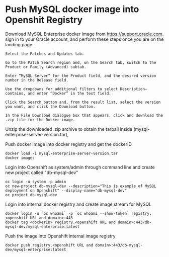 # Push MySQL docker image into Openshit Registry
Download MySQL Enterprise docker image from https://support.oracle.com.
sign in to your Oracle account, and perform these steps once you are on the landing page:
    
    Select the Patches and Updates tab.

    Go to the Patch Search region and, on the Search tab, switch to the Product or Family (Advanced) subtab.

    Enter “MySQL Server” for the Product field, and the desired version number in the Release field.

    Use the dropdowns for additional filters to select Description—contains, and enter “Docker” in the text field.

    Click the Search button and, from the result list, select the version you want, and click the Download button.

    In the File Download dialogue box that appears, click and download the .zip file for the Docker image. 

Unzip the downloaded .zip archive to obtain the tarball inside (mysql-enterprise-server-version.tar),

Push docker image into docker registry and get the dockerID
```
docker load -i mysql-enterprise-server-version.tar
docker images 
```

Login into Openshift as system/admin through command line and create new project called "db-mysql-dev"
```
oc login -u system -p admin
oc new-project db-mysql-dev --description="This is example of MySQL deployment on Openshift" --display-name="db-mysql-dev"
oc project db-mysql-dev
```

Login into internal docker registry and create image stream for MySQL
```
docker login -u `oc whoami` -p `oc whoami --show-token` registry.<openshift URL and domain>:443
docker tag <dockerID> registry.<openshift URL and domain>:443/db-mysql-dev/mysql-enterprise:latest
```

Push the image into Openshift internal image registry
```
docker push registry.<openshift URL and domain>:443/db-mysql-dev/mysql-enterprise:latest
```

